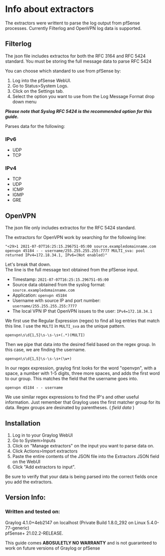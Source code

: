 # Info about extractors
The extractors were writtent to parse the log output from pfSense processes. Currently Filterlog and OpenVPN log data is supported.  

## Filterlog

The json file includes extractos for both the RFC 3164 and RFC 5424 standard. 
You must be storing the full message data to parse RFC 5424

You can choose which standard to use from pfSense by:  

1. Log into the pfSense WebUI.
2. Go to Status>System Logs.
3. Click on the Settings tab.
4. Select the option you want to use from the Log Message Format drop down menu

***Please note that Syslog RFC 5424 is the recommended option for this guide.***
  
Parses data for the following:  

### IPv6
* UDP
* TCP


### IPv4
* TCP
* UDP
* ICMP
* IGMP
* GRE

## OpenVPN
The json file only includes extractos for the RFC 5424 standard.  
  
  The extractors for OpenVPN work by searching for the following line:
  
  ```
  "<29>1 2021-07-07T16:25:15.296751-05:00 source.exampledomainname.com openvpn 45184 - - username/255.255.255.255:7777 MULTI_sva: pool returned IPv4=172.18.34.1, IPv6=(Not enabled)"
  ```
  
  Let's break that down.  
  The line is the full message text obtained from the pfSense input.  
  
  * Timestamp: ```2021-07-07T16:25:15.296751-05:00```  
  * Source data obtained from the syslog format: ```source.exampledomainname.com```  
  * Application: ```openvpn 45184```
  * Username with source IP and port number: ```username/255.255.255.255:7777```
  * The local VPN IP that OpenVPN issues to the user: ```IPv4=172.18.34.1```

  We first use the Regular Expression (regex) to find all log entries that match this line. I use the `MULTI` in `MULTI_sva` as the unique pattern.  
  ```
  openvpn\s\d{1,5}\s-\s-\s+(.*)(MULTI)
  ```
    
  Then we pipe that data into the desired field based on the regex group. In this case, we are finding the username.  
  ```
  openvpn\s\d{1,5}\s-\s-\s+(\w+)
  ```
  In our regex expression, graylog first looks for the word "openvpn", with a space, a number with 1-5 digits, three more spaces, and adds the first word to our group. This matches the field that the username goes into. 
  ```
  openvpn 45184 - - username
  ```
   
   We use similar regex expressions to find the IP's and other useful information. Just remember that Graylog uses the first matcher group for its data. Regex groups are desinated by parentheses.  ( *field data* )
  

## Installation
1. Log in to your Graylog WebUI
2. Go to System>Inputs
3. Click on "Manage extractors" on the input you want to parse data on.
4. Click Actions>Import extractors
5. Paste the entire contents of the JSON file into the Extractors JSON field on the WebUI
6. Click "Add extractors to input".

Be sure to verify that your data is being parsed into the correct fields once you add the extractors.

## Version Info:

### Written and tested on:  

Graylog 4.1.0+4eb2147 on localhost (Private Build 1.8.0_292 on Linux 5.4.0-77-generic)  
pfSense+ 21.02.2-RELEASE.  

This guide comes **ABOSULETLY NO WARRANTY** and is not guaranteed to work on future versions of Graylog or pfSense